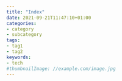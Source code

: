 ```yaml
---
title: "Index"
date: 2021-09-21T11:47:10+01:00
categories:
- category
- subcategory
tags:
- tag1
- tag2
keywords:
- tech
#thumbnailImage: //example.com/image.jpg
---
```


<!--more-->
